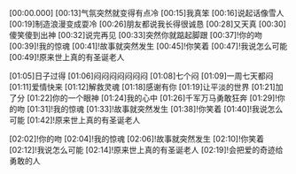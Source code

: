 [00:00.000]
[00:13]气氛突然就变得有点冷
[00:15]我真笨
[00:16]说起话像雪人
[00:19]制造浪漫变成耍冷
[00:26]朋友都说我长得很诚恳
[00:28]又天真
[00:30]傻笑傻到出神
[00:32]说完再见
[00:33]突然你就踮起脚跟
[00:37]!你的吻
[00:39]!我的惊魂
[00:41]!故事就突然发生
[00:45]!你笑着
[00:47]!我说怎么可能
[00:49]!原来世上真的有圣诞老人

[01:05]日子过得
[01:06]闷闷闷闷闷闷闷
[01:08]七个闷
[01:09]一周七天都闷
[01:11]爱情快来
[01:12]解救灵魂
[01:18]感谢有你
[01:19]让平淡的世界
[01:21]加了分
[01:22]你的一个眼神
[01:24]我的心中
[01:26]千军万马勇敢狂奔
[01:29]!你的吻
[01:31]!我的惊魂
[01:33]!故事就突然发生
[01:38]!你笑着
[01:40]!我说怎么可能
[01:42]!原来世上真的有圣诞老人

[02:02]!你的吻
[02:04]!我的惊魂
[02:06]!故事就突然发生
[02:10]!你笑着
[02:12]!我说怎么可能
[02:14]!原来世上真的有圣诞老人
[02:19]!会把爱的奇迹给勇敢的人